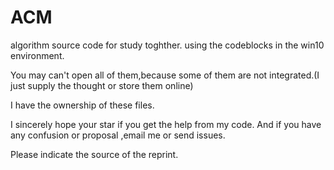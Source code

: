 # ACM

algorithm source code for study toghther. using the codeblocks in the win10 environment.

You may can't open all of them,because some of them are not integrated.(I just supply the thought or store them online)

I have the ownership of these files.

I sincerely hope your star if you get the help from my code. And if you have any confusion or proposal ,email me or send issues.

Please indicate the source of the reprint.
